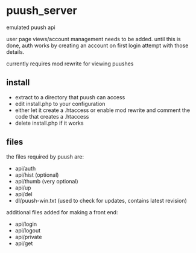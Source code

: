 puush_server
============

emulated puush api

user page views/account management needs to be added. until this is done, auth works by creating an account on first login attempt with those details.

currently requires mod rewrite for viewing puushes

## install
* extract to a directory that puush can access
* edit install.php to your configuration
* either let it create a .htaccess or enable mod rewrite and comment the code that creates a .htaccess
* delete install.php if it works


## files

the files required by puush are:

* api/auth
* api/hist (optional)
* api/thumb (very optional)
* api/up
* api/del
* dl/puush-win.txt (used to check for updates, contains latest revision)

additional files added for making a front end:

* api/login
* api/logout
* api/private
* api/get

